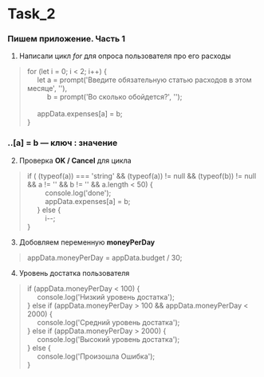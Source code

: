 # Task_2

### Пишем приложение. Часть 1

1) Написали цикл _for_ для опроса пользователя про его расходы

> for (let i = 0; i < 2; i++) {
> <br> &nbsp;&nbsp;&nbsp;&nbsp; let a = prompt('Введите обязательную статью расходов в этом месяце', ''),
> <br> &nbsp;&nbsp;&nbsp;&nbsp;&nbsp;&nbsp;&nbsp;&nbsp;&nbsp; b = prompt('Во сколько обойдется?', '');
> <br>
> <br> &nbsp;&nbsp;&nbsp;&nbsp; appData.expenses[a] = b;
> <br> }

### ..[a] = b — ключ : значение

2) Проверка **OK / Cancel** для цикла

> if ( (typeof(a)) === 'string' && (typeof(a)) != null && (typeof(b)) != null && a != '' && b != '' && a.length < 50) {
> <br> &nbsp;&nbsp;&nbsp;&nbsp;&nbsp;&nbsp;&nbsp;&nbsp; console.log('done');
> <br> &nbsp;&nbsp;&nbsp;&nbsp;&nbsp;&nbsp;&nbsp;&nbsp; appData.expenses[a] = b;
> <br> &nbsp;&nbsp;&nbsp;&nbsp; } else {
> <br> &nbsp;&nbsp;&nbsp;&nbsp;&nbsp;&nbsp;&nbsp;&nbsp; i--;
> <br> }

3) Добовляем переменную **moneyPerDay**

> appData.moneyPerDay = appData.budget / 30;

4) Уровень достатка пользователя

> if (appData.moneyPerDay < 100) {
> <br> &nbsp;&nbsp;&nbsp;&nbsp; console.log('Низкий уровень достатка');
> <br> } else if (appData.moneyPerDay > 100 && appData.moneyPerDay < 2000) {
> <br> &nbsp;&nbsp;&nbsp;&nbsp; console.log('Средний уровень достатка');
> <br> } else if (appData.moneyPerDay > 2000) {
> <br> &nbsp;&nbsp;&nbsp;&nbsp; console.log('Высокий уровень достатка');
> <br> } else {
> <br> &nbsp;&nbsp;&nbsp;&nbsp; console.log('Произошла Ошибка');
> <br> }

